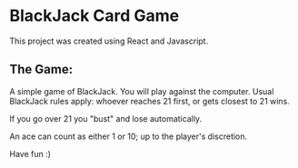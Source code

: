 # BlackJack Card Game

This project was created using React and Javascript.

## The Game:
A simple game of BlackJack. You will play against the computer. 
Usual BlackJack rules apply: whoever reaches 21 first, or gets closest to 21 wins. 

If you go over 21 you "bust" and lose automatically.

An ace can count as either 1 or 10; up to the player's discretion.


Have fun :) 








